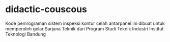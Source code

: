 # didactic-couscous
Kode pemrograman sistem inspeksi kontur celah antarpanel ini dibuat untuk memperoleh gelar Sarjana Teknik dari Program Studi  Teknik Industri Institut Teknologi Bandung
